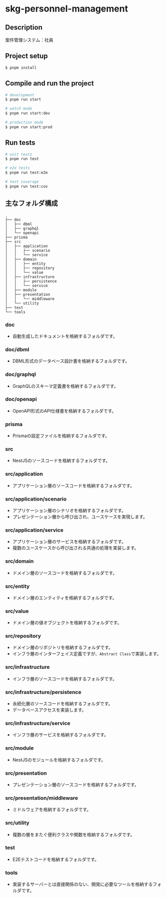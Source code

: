 # skg-personnel-management

## Description

案件管理システム：社員

## Project setup

```bash
$ pnpm install
```

## Compile and run the project

```bash
# development
$ pnpm run start

# watch mode
$ pnpm run start:dev

# production mode
$ pnpm run start:prod
```

## Run tests

```bash
# unit tests
$ pnpm run test

# e2e tests
$ pnpm run test:e2e

# test coverage
$ pnpm run test:cov
```

## 主なフォルダ構成

```
.
├── doc
│   ├── dbml
│   ├── graphql
│   └── openapi
├── prisma
├── src
│   ├── application
│   │   ├── scenario
│   │   └── service
│   ├── domain
│   │   ├── entity
│   │   ├── repository
│   │   └── value
│   ├── infrastructure
│   │   ├── persistence
│   │   └── service
│   ├── module
│   ├── presentation
│   │   └── middleware
│   └── utility
├── test
└── tools
```


### doc
- 自動生成したドキュメントを格納するフォルダです。

### doc/dbml
- DBML形式のデータベース設計書を格納するフォルダです。

### doc/graphql
- GraphQLのスキーマ定義書を格納するフォルダです。

### doc/openapi
- OpenAPI形式のAPI仕様書を格納するフォルダです。

### prisma
- Prismaの設定ファイルを格納するフォルダです。

### src
- NestJSのソースコードを格納するフォルダです。

### src/application
- アプリケーション層のソースコードを格納するフォルダです。

### src/application/scenario
- アプリケーション層のシナリオを格納するフォルダです。
- プレゼンテーション層から呼び出され、ユースケースを実現します。

### src/application/service
- アプリケーション層のサービスを格納するフォルダです。
- 複数のユースケースから呼び出される共通の処理を実装します。

### src/domain
- ドメイン層のソースコードを格納するフォルダです。

### src/entity
- ドメイン層のエンティティを格納するフォルダです。

### src/value
- ドメイン層の値オブジェクトを格納するフォルダです。

### src/repository
- ドメイン層のリポジトリを格納するフォルダです。
- インフラ層のインターフェイス定義ですが、`Abstract Class`で実装します。

### src/infrastructure
- インフラ層のソースコードを格納するフォルダです。

### src/infrastructure/persistence
- 永続化層のソースコードを格納するフォルダです。
- データベースアクセスを実装します。

### src/infrastructure/service
- インフラ層のサービスを格納するフォルダです。

### src/module
- NestJSのモジュールを格納するフォルダです。

### src/presentation
- プレゼンテーション層のソースコードを格納するフォルダです。

### src/presentation/middleware
- ミドルウェアを格納するフォルダです。

### src/utility
- 複数の層をまたぐ便利クラスや関数を格納するフォルダです。
  
### test
- E2Eテストコードを格納するフォルダです。

### tools
- 実装するサーバーとは直接関係のない、開発に必要なツールを格納するフォルダです。
